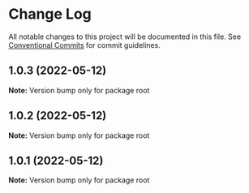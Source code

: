 # Change Log

All notable changes to this project will be documented in this file.
See [Conventional Commits](https://conventionalcommits.org) for commit guidelines.

## 1.0.3 (2022-05-12)

**Note:** Version bump only for package root





## 1.0.2 (2022-05-12)

**Note:** Version bump only for package root





## 1.0.1 (2022-05-12)

**Note:** Version bump only for package root
